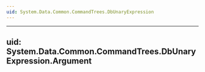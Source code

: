```yaml
---
uid: System.Data.Common.CommandTrees.DbUnaryExpression
---
```


---
uid: System.Data.Common.CommandTrees.DbUnaryExpression.Argument
---
